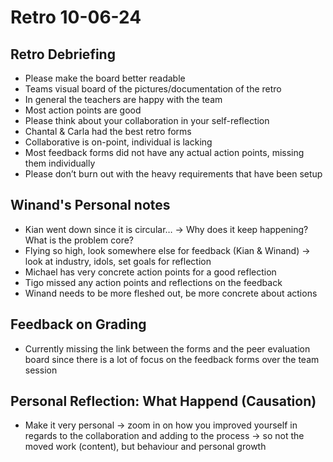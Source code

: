 # Retro 10-06-24

## Retro Debriefing

- Please make the board better readable
- Teams visual board of the pictures/documentation of the retro
- In general the teachers are happy with the team
- Most action points are good
- Please think about your collaboration in your self-reflection
- Chantal & Carla had the best retro forms
- Collaborative is on-point, individual is lacking
- Most feedback forms did not have any actual action points, missing them individually
- Please don’t burn out with the heavy requirements that have been setup

## Winand's Personal notes

- Kian went down since it is circular… -> Why does it keep happening? What is the problem core?
- Flying so high, look somewhere else for feedback (Kian & Winand) -> look at industry, idols, set goals for reflection
- Michael has very concrete action points for a good reflection
- Tigo missed any action points and reflections on the feedback
- Winand needs to be more fleshed out, be more concrete about actions

## Feedback on Grading

- Currently missing the link between the forms and the peer evaluation board since there is a lot of focus on the feedback forms over the team session

## Personal Reflection: What Happend (Causation)

- Make it very personal -> zoom in on how you improved yourself in regards to the collaboration and adding to the process -> so not the moved work (content), but behaviour and personal growth